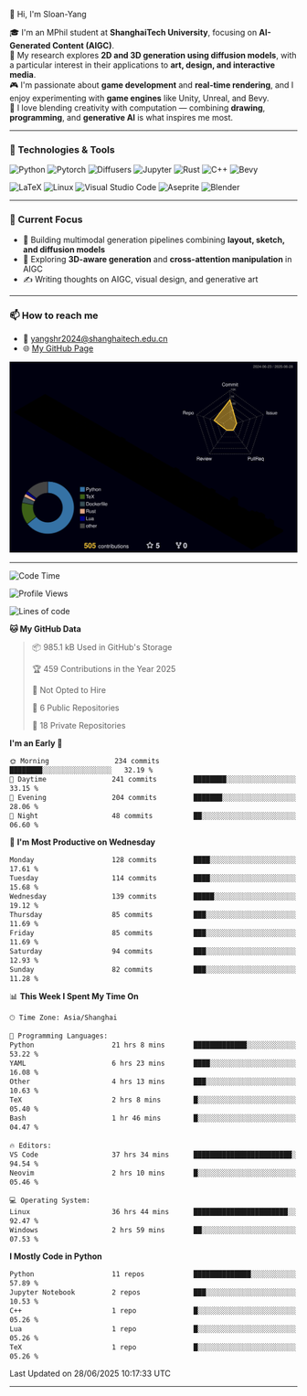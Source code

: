 👋 Hi, I'm Sloan-Yang

🎓 I'm an MPhil student at **ShanghaiTech University**, focusing on **AI-Generated Content (AIGC)**.  
🧠 My research explores **2D and 3D generation using diffusion models**, with a particular interest in their applications to **art, design, and interactive media**.  
🎮 I'm passionate about **game development** and **real-time rendering**, and I enjoy experimenting with **game engines** like Unity, Unreal, and Bevy.  
🎨 I love blending creativity with computation — combining **drawing**, **programming**, and **generative AI** is what inspires me most.

---

### 🧰 Technologies & Tools

![Python](https://img.shields.io/badge/python-%233776AB.svg?style=for-the-badge&logo=python&logoColor=white)
![Pytorch](https://img.shields.io/badge/pytorch-%23EE4C2C.svg?style=for-the-badge&logo=pytorch&logoColor=white)
![Diffusers](https://img.shields.io/badge/diffusers-HuggingFace-yellow?style=for-the-badge&logo=huggingface&logoColor=black)
![Jupyter](https://img.shields.io/badge/Jupyter-%23F37626.svg?style=for-the-badge&logo=Jupyter&logoColor=white)
![Rust](https://img.shields.io/badge/Rust-%23000000.svg?style=for-the-badge&logo=rust&logoColor=white)
![C++](https://img.shields.io/badge/C++-%2300599C.svg?style=for-the-badge&logo=c%2B%2B&logoColor=white)
![Bevy](https://img.shields.io/badge/Bevy-000000.svg?style=for-the-badge&logo=bevy&logoColor=white)

![LaTeX](https://img.shields.io/badge/LaTeX-47A141?style=for-the-badge&logo=latex&logoColor=white)
![Linux](https://img.shields.io/badge/Linux-FCC624?style=for-the-badge&logo=linux&logoColor=black)
![Visual Studio Code](https://img.shields.io/badge/VSCode-0078d7.svg?style=for-the-badge&logo=visual-studio-code&logoColor=white)
![Aseprite](https://img.shields.io/badge/Aseprite-FFFFFF?style=for-the-badge&logo=Aseprite&logoColor=%237D929E)
![Blender](https://img.shields.io/badge/Blender-F5792A?style=for-the-badge&logo=blender&logoColor=white)

---

### 🔭 Current Focus

- 🎨 Building multimodal generation pipelines combining **layout, sketch, and diffusion models**
- 🧪 Exploring **3D-aware generation** and **cross-attention manipulation** in AIGC
- ✍️ Writing thoughts on AIGC, visual design, and generative art

---

### 📫 How to reach me

- 📧 <a href="mailto:yangshr2024@shanghaitech.edu.cn">yangshr2024@shanghaitech.edu.cn</a>
- 🌐 [My GitHub Page](https://sloan-yang.github.io)  



![3D Profile](https://raw.githubusercontent.com/Sloan-Yang/Sloan-Yang/main/profile-3d-contrib/profile-night-rainbow.svg)

---


<!--START_SECTION:waka-->
![Code Time](http://img.shields.io/badge/Code%20Time-288%20hrs%201%20min-blue)

![Profile Views](http://img.shields.io/badge/Profile%20Views-4-blue)

![Lines of code](https://img.shields.io/badge/From%20Hello%20World%20I%27ve%20Written-2.0%20million%20lines%20of%20code-blue)

**🐱 My GitHub Data** 

> 📦 985.1 kB Used in GitHub's Storage 
 > 
> 🏆 459 Contributions in the Year 2025
 > 
> 🚫 Not Opted to Hire
 > 
> 📜 6 Public Repositories 
 > 
> 🔑 18 Private Repositories 
 > 
**I'm an Early 🐤** 

```text
🌞 Morning                234 commits         ████████░░░░░░░░░░░░░░░░░   32.19 % 
🌆 Daytime                241 commits         ████████░░░░░░░░░░░░░░░░░   33.15 % 
🌃 Evening                204 commits         ███████░░░░░░░░░░░░░░░░░░   28.06 % 
🌙 Night                  48 commits          ██░░░░░░░░░░░░░░░░░░░░░░░   06.60 % 
```
📅 **I'm Most Productive on Wednesday** 

```text
Monday                   128 commits         ████░░░░░░░░░░░░░░░░░░░░░   17.61 % 
Tuesday                  114 commits         ████░░░░░░░░░░░░░░░░░░░░░   15.68 % 
Wednesday                139 commits         █████░░░░░░░░░░░░░░░░░░░░   19.12 % 
Thursday                 85 commits          ███░░░░░░░░░░░░░░░░░░░░░░   11.69 % 
Friday                   85 commits          ███░░░░░░░░░░░░░░░░░░░░░░   11.69 % 
Saturday                 94 commits          ███░░░░░░░░░░░░░░░░░░░░░░   12.93 % 
Sunday                   82 commits          ███░░░░░░░░░░░░░░░░░░░░░░   11.28 % 
```


📊 **This Week I Spent My Time On** 

```text
🕑︎ Time Zone: Asia/Shanghai

💬 Programming Languages: 
Python                   21 hrs 8 mins       █████████████░░░░░░░░░░░░   53.22 % 
YAML                     6 hrs 23 mins       ████░░░░░░░░░░░░░░░░░░░░░   16.08 % 
Other                    4 hrs 13 mins       ███░░░░░░░░░░░░░░░░░░░░░░   10.63 % 
TeX                      2 hrs 8 mins        █░░░░░░░░░░░░░░░░░░░░░░░░   05.40 % 
Bash                     1 hr 46 mins        █░░░░░░░░░░░░░░░░░░░░░░░░   04.47 % 

🔥 Editors: 
VS Code                  37 hrs 34 mins      ████████████████████████░   94.54 % 
Neovim                   2 hrs 10 mins       █░░░░░░░░░░░░░░░░░░░░░░░░   05.46 % 

💻 Operating System: 
Linux                    36 hrs 44 mins      ███████████████████████░░   92.47 % 
Windows                  2 hrs 59 mins       ██░░░░░░░░░░░░░░░░░░░░░░░   07.53 % 
```

**I Mostly Code in Python** 

```text
Python                   11 repos            ██████████████░░░░░░░░░░░   57.89 % 
Jupyter Notebook         2 repos             ███░░░░░░░░░░░░░░░░░░░░░░   10.53 % 
C++                      1 repo              █░░░░░░░░░░░░░░░░░░░░░░░░   05.26 % 
Lua                      1 repo              █░░░░░░░░░░░░░░░░░░░░░░░░   05.26 % 
TeX                      1 repo              █░░░░░░░░░░░░░░░░░░░░░░░░   05.26 % 
```




 Last Updated on 28/06/2025 10:17:33 UTC
<!--END_SECTION:waka-->

---





